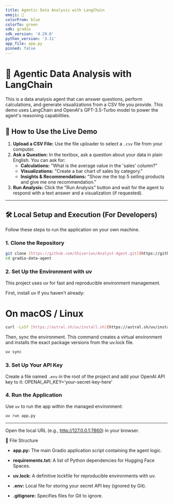 ```yaml
---
title: Agentic Data Analysis with LangChain
emoji: 🤖
colorFrom: blue
colorTo: green
sdk: gradio
sdk_version: '4.29.0'
python_version: '3.11'
app_file: app.py
pinned: false
---
```


# 🤖 Agentic Data Analysis with LangChain

This is a data analysis agent that can answer questions, perform calculations, and generate visualizations from a CSV file you provide. This demo uses LangChain and OpenAI's GPT-3.5-Turbo model to power the agent's reasoning capabilities.

## 🚀 How to Use the Live Demo

1.  **Upload a CSV File:** Use the file uploader to select a `.csv` file from your computer.
2.  **Ask a Question:** In the textbox, ask a question about your data in plain English. You can ask for:
    * **Calculations:** "What is the average value in the 'sales' column?"
    * **Visualizations:** "Create a bar chart of sales by category."
    * **Insights & Recommendations:** "Show me the top 5 selling products and give me one recommendation."
3.  **Run Analysis:** Click the "Run Analysis" button and wait for the agent to respond with a text answer and a visualization (if requested).

---

## 🛠️ Local Setup and Execution (For Developers)

Follow these steps to run the application on your own machine.

### 1. Clone the Repository

```bash
git clone [https://github.com/Shiverion/Analyst-Agent.git](https://github.com/Shiverion/Analyst-Agent.git)
cd gradio-data-agent
```

### 2. Set Up the Environment with uv
This project uses uv for fast and reproducible environment management.

First, install uv if you haven't already:

# On macOS / Linux
```bash
curl -LsSf [https://astral.sh/uv/install.sh](https://astral.sh/uv/install.sh) | sh
```
Then, sync the environment. This command creates a virtual environment and installs the exact package versions from the uv.lock file.

```bash
uv sync
```

### 3. Set Up Your API Key
Create a file named `.env` in the root of the project and add your OpenAI API key to it:
    OPENAI_API_KEY='your-secret-key-here'

### 4. Run the Application
Use `uv` to run the app within the managed environment:

``` bash
uv run app.py
```
--- 

Open the local URL (e.g., http://127.0.0.1:7860) in your browser.

📄 File Structure
- **app.py:** The main Gradio application script containing the agent logic.

- **requirements.txt:** A list of Python dependencies for Hugging Face Spaces.

- **uv.lock:** A definitive lockfile for reproducible environments with uv.

- **.env:** Local file for storing your secret API key (ignored by Git).

- **.gitignore:** Specifies files for Git to ignore.